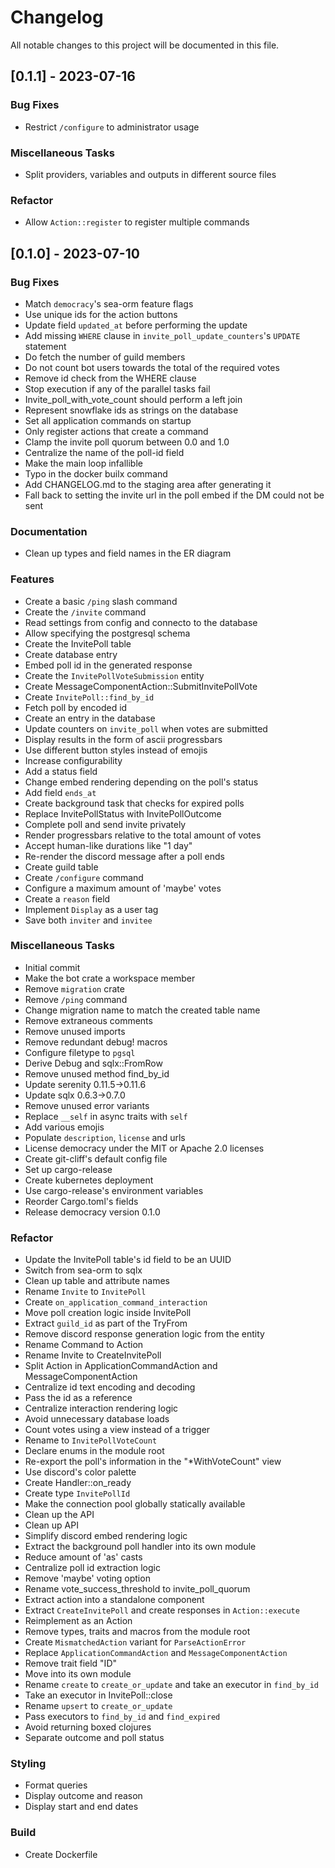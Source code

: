 # Changelog

All notable changes to this project will be documented in this file.

## [0.1.1] - 2023-07-16

### Bug Fixes

- Restrict `/configure` to administrator usage

### Miscellaneous Tasks

- Split providers, variables and outputs in different source files

### Refactor

- Allow `Action::register` to register multiple commands

## [0.1.0] - 2023-07-10

### Bug Fixes

- Match `democracy`'s sea-orm feature flags
- Use unique ids for the action buttons
- Update field `updated_at` before performing the update
- Add missing `WHERE` clause in `invite_poll_update_counters`'s `UPDATE` statement
- Do fetch the number of guild members
- Do not count bot users towards the total of the required votes
- Remove id check from the WHERE clause
- Stop execution if any of the parallel tasks fail
- Invite_poll_with_vote_count should perform a left join
- Represent snowflake ids as strings on the database
- Set all application commands on startup
- Only register actions that create a command
- Clamp the invite poll quorum between 0.0 and 1.0
- Centralize the name of the poll-id field
- Make the main loop infallible
- Typo in the docker builx command
- Add CHANGELOG.md to the staging area after generating it
- Fall back to setting the invite url in the poll embed if the DM could not be sent

### Documentation

- Clean up types and field names in the ER diagram

### Features

- Create a basic `/ping` slash command
- Create the `/invite` command
- Read settings from config and connecto to the database
- Allow specifying the postgresql schema
- Create the InvitePoll table
- Create database entry
- Embed poll id in the generated response
- Create the `InvitePollVoteSubmission` entity
- Create MessageComponentAction::SubmitInvitePollVote
- Create `InvitePoll::find_by_id`
- Fetch poll by encoded id
- Create an entry in the database
- Update counters on `invite_poll` when votes are submitted
- Display results in the form of ascii progressbars
- Use different button styles instead of emojis
- Increase configurability
- Add a status field
- Change embed rendering depending on the poll's status
- Add field `ends_at`
- Create background task that checks for expired polls
- Replace InvitePollStatus with InvitePollOutcome
- Complete poll and send invite privately
- Render progressbars relative to the total amount of votes
- Accept human-like durations like "1 day"
- Re-render the discord message after a poll ends
- Create guild table
- Create `/configure` command
- Configure a maximum amount of 'maybe' votes
- Create a `reason` field
- Implement `Display` as a user tag
- Save both `inviter` and `invitee`

### Miscellaneous Tasks

- Initial commit
- Make the bot crate a workspace member
- Remove `migration` crate
- Remove `/ping` command
- Change migration name to match the created table name
- Remove extraneous comments
- Remove unused imports
- Remove redundant debug! macros
- Configure filetype to `pgsql`
- Derive Debug and sqlx::FromRow
- Remove unused method find_by_id
- Update serenity 0.11.5->0.11.6
- Update sqlx 0.6.3->0.7.0
- Remove unused error variants
- Replace `__self` in async traits with `self`
- Add various emojis
- Populate `description`, `license` and urls
- License democracy under the MIT or Apache 2.0 licenses
- Create git-cliff's default config file
- Set up cargo-release
- Create kubernetes deployment
- Use cargo-release's environment variables
- Reorder Cargo.toml's fields
- Release democracy version 0.1.0

### Refactor

- Update the InvitePoll table's id field to be an UUID
- Switch from sea-orm to sqlx
- Clean up table and attribute names
- Rename `Invite` to `InvitePoll`
- Create `on_application_command_interaction`
- Move poll creation logic inside InvitePoll
- Extract `guild_id` as part of the TryFrom
- Remove discord response generation logic from the entity
- Rename Command to Action
- Rename Invite to CreateInvitePoll
- Split Action in ApplicationCommandAction and MessageComponentAction
- Centralize id text encoding and decoding
- Pass the id as a reference
- Centralize interaction rendering logic
- Avoid unnecessary database loads
- Count votes using a view instead of a trigger
- Rename to `InvitePollVoteCount`
- Declare enums in the module root
- Re-export the poll's information in the "*WithVoteCount" view
- Use discord's color palette
- Create Handler::on_ready
- Create type `InvitePollId`
- Make the connection pool globally statically available
- Clean up the API
- Clean up API
- Simplify discord embed rendering logic
- Extract the background poll handler into its own module
- Reduce amount of 'as' casts
- Centralize poll id extraction logic
- Remove 'maybe' voting option
- Rename vote_success_threshold to invite_poll_quorum
- Extract action into a standalone component
- Extract `CreateInvitePoll` and create responses in `Action::execute`
- Reimplement as an Action
- Remove types, traits and macros from the module root
- Create `MismatchedAction` variant for `ParseActionError`
- Replace `ApplicationCommandAction` and `MessageComponentAction`
- Remove trait field "ID"
- Move into its own module
- Rename `create` to `create_or_update` and take an executor in `find_by_id`
- Take an executor in InvitePoll::close
- Rename `upsert` to `create_or_update`
- Pass executors to `find_by_id` and `find_expired`
- Avoid returning boxed clojures
- Separate outcome and poll status

### Styling

- Format queries
- Display outcome and reason
- Display start and end dates

### Build

- Create Dockerfile

<!-- generated by git-cliff -->
